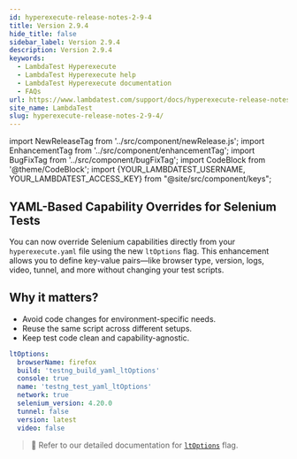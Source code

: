```yaml
---
id: hyperexecute-release-notes-2-9-4
title: Version 2.9.4
hide_title: false
sidebar_label: Version 2.9.4
description: Version 2.9.4
keywords:
  - LambdaTest Hyperexecute
  - LambdaTest Hyperexecute help
  - LambdaTest Hyperexecute documentation
  - FAQs
url: https://www.lambdatest.com/support/docs/hyperexecute-release-notes-2-9-4/
site_name: LambdaTest
slug: hyperexecute-release-notes-2-9-4/
---
```


import NewReleaseTag from '../src/component/newRelease.js';
import EnhancementTag from '../src/component/enhancementTag';
import BugFixTag from '../src/component/bugFixTag';
import CodeBlock from '@theme/CodeBlock';
import {YOUR_LAMBDATEST_USERNAME, YOUR_LAMBDATEST_ACCESS_KEY} from "@site/src/component/keys";

<script type="application/ld+json"
      dangerouslySetInnerHTML={{ __html: JSON.stringify({
       "@context": "https://schema.org",
        "@type": "BreadcrumbList",
        "itemListElement": [{
          "@type": "ListItem",
          "position": 1,
          "name": "Home",
          "item": "https://www.lambdatest.com"
        },{
          "@type": "ListItem",
          "position": 2,
          "name": "Support",
          "item": "https://www.lambdatest.com/support/docs/"
        },{
          "@type": "ListItem",
          "position": 3,
          "name": "Version",
          "item": "https://www.lambdatest.com/support/docs/hyperexecute-release-notes-2-9-4/"
        }]
      })
    }}
></script>
## YAML-Based Capability Overrides for Selenium Tests
You can now override Selenium capabilities directly from your `hyperexecute.yaml` file using the new `ltOptions` flag. This enhancement allows you to define key-value pairs—like browser type, version, logs, video, tunnel, and more without changing your test scripts.

## Why it matters?
- Avoid code changes for environment-specific needs.
- Reuse the same script across different setups.
- Keep test code clean and capability-agnostic.

```yaml hyperexecute.yaml
ltOptions:
  browserName: firefox
  build: 'testng_build_yaml_ltOptions'
  console: true
  name: 'testng_test_yaml_ltOptions'
  network: true
  selenium_version: 4.20.0
  tunnel: false
  version: latest
  video: false
```

> 📘 Refer to our detailed documentation for [`ltOptions`](https://www.lambdatest.com/support/docs/hyperexecute-yaml-capability-overrides/) flag.

